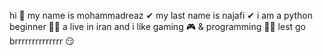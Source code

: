 hi 🤟
my name is mohammadreaz ✔
my last name is najafi ✔
i am a python beginner 👨‍💻
a live in iran 
and i like gaming 🎮 & programming 👨‍💻
lest go brrrrrrrrrrrrrr 😏
<!---
mr138812/mr138812 is a ✨ special ✨ repository because its `AboutMe.md` (this file) appears on your GitHub profile.
You can click the Preview link to take a look at your changes.
--->
